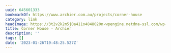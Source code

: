 ```yaml
---
uuid: 645601333
bookmarkOf: https://www.archier.com.au/projects/corner-house
category: link
headImage: https://3t2v2k2m5j0a411o4848020n-wpengine.netdna-ssl.com/wp-content/uploads/08_RGardiner1463c.jpg
title: Corner House - Archier
description: ''
tags: []
date: '2023-01-26T19:48:25.527Z'
---
```



